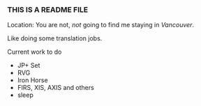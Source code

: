 ### THIS IS A README FILE
Location: You are not, *not* going to find me staying in *Vancouver*.

Like doing some translation jobs.

Current work to do
- JP+ Set
- RVG
- Iron Horse
- FIRS, XIS, AXIS and others
- sleep
<!---      
WenSimEHRP/WenSimEHRP is a ✨ special ✨ repository because its `README.md` (this file) appears on your GitHub profile.
You can click the Preview link to take a look at your changes.
--->
